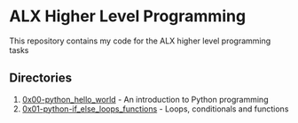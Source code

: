 # ALX Higher Level Programming

This repository contains my code for the ALX higher level programming tasks

## Directories

1. [0x00-python_hello_world](./0x00-python-hello_world/) - An introduction to Python programming
2. [0x01-python-if_else_loops_functions](./0x01-python-if_else_loops_functions/) - Loops, conditionals and functions
